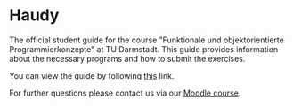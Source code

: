 # Haudy
The official student guide for the course "Funktionale und objektorientierte Programmierkonzepte" at TU Darmstadt. This guide provides information about the necessary programs and how to submit the exercises.

You can view the guide by following [this] link.

For further questions please contact us via our [Moodle course].

[this]: https://wiki.tudalgo.org/
[Moodle course]: https://moodle.informatik.tu-darmstadt.de/course/view.php?id=1632
